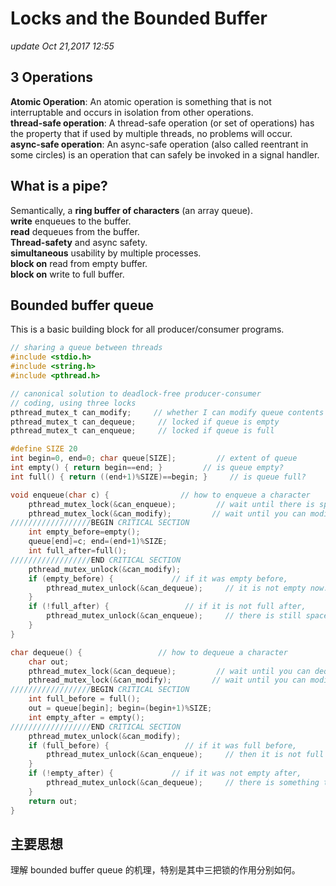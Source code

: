 # Locks and the Bounded Buffer

_update Oct 21,2017 12:55_

## 3 Operations

**Atomic Operation**: An atomic operation is something that is not interruptable and occurs in isolation from other operations.  
**thread-safe operation**: A thread-safe operation \(or set of operations\) has the property that if used by multiple threads, no problems will occur.  
**async-safe operation**: An async-safe operation \(also called reentrant in some circles\) is an operation that can safely be invoked in a signal handler.

## What is a pipe?

Semantically, a **ring buffer of characters** \(an array queue\).  
**write** enqueues to the buffer.  
**read** dequeues from the buffer.  
**Thread-safety** and async safety.  
**simultaneous** usability by multiple processes.  
**block on** read from empty buffer.  
**block on** write to full buffer.

## Bounded buffer queue

This is a basic building block for all producer/consumer programs.

```c
// sharing a queue between threads 
#include <stdio.h> 
#include <string.h> 
#include <pthread.h> 

// canonical solution to deadlock-free producer-consumer 
// coding, using three locks 
pthread_mutex_t can_modify;     // whether I can modify queue contents 
pthread_mutex_t can_dequeue;     // locked if queue is empty
pthread_mutex_t can_enqueue;     // locked if queue is full 

#define SIZE 20
int begin=0, end=0; char queue[SIZE];         // extent of queue
int empty() { return begin==end; }         // is queue empty? 
int full() { return ((end+1)%SIZE)==begin; }     // is queue full? 

void enqueue(char c) {                // how to enqueue a character
    pthread_mutex_lock(&can_enqueue);         // wait until there is space
    pthread_mutex_lock(&can_modify);         // wait until you can modify
//////////////////BEGIN CRITICAL SECTION 
    int empty_before=empty(); 
    queue[end]=c; end=(end+1)%SIZE;
    int full_after=full(); 
//////////////////END CRITICAL SECTION 
    pthread_mutex_unlock(&can_modify); 
    if (empty_before) {             // if it was empty before, 
        pthread_mutex_unlock(&can_dequeue);     // it is not empty now. 
    } 
    if (!full_after) {                 // if it is not full after, 
        pthread_mutex_unlock(&can_enqueue);     // there is still space.
    } 
}

char dequeue() {                 // how to dequeue a character
    char out; 
    pthread_mutex_lock(&can_dequeue);         // wait until you can dequeue
    pthread_mutex_lock(&can_modify);         // wait until you can modify
//////////////////BEGIN CRITICAL SECTION 
    int full_before = full(); 
    out = queue[begin]; begin=(begin+1)%SIZE; 
    int empty_after = empty(); 
//////////////////END CRITICAL SECTION 
    pthread_mutex_unlock(&can_modify); 
    if (full_before) {                 // if it was full before,
        pthread_mutex_unlock(&can_enqueue);     // then it is not full now.
    } 
    if (!empty_after) {             // if it was not empty after, 
        pthread_mutex_unlock(&can_dequeue);     // there is something to dequeue
    } 
    return out; 
}
```

## 主要思想

理解 bounded buffer queue 的机理，特别是其中三把锁的作用分别如何。

